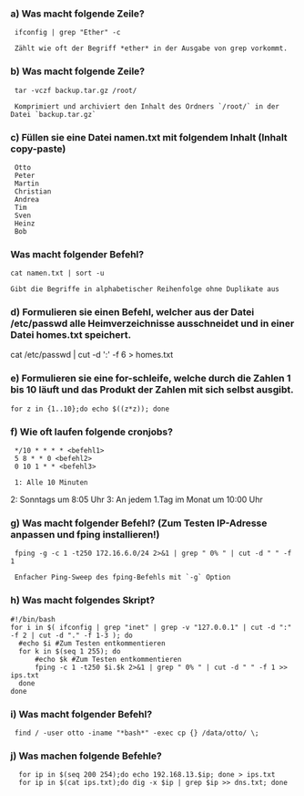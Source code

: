 ### a) Was macht folgende Zeile?

     ifconfig | grep "Ether" -c

     Zählt wie oft der Begriff *ether* in der Ausgabe von grep vorkommt.


### b) Was macht folgende Zeile?

     tar -vczf backup.tar.gz /root/

     Komprimiert und archiviert den Inhalt des Ordners `/root/` in der Datei `backup.tar.gz`


### c) Füllen sie eine Datei namen.txt mit folgendem Inhalt (Inhalt copy-paste)

     Otto
     Peter
     Martin
     Christian
     Andrea
     Tim
     Sven
     Heinz
     Bob

### Was macht folgender Befehl?

	cat namen.txt | sort -u

    Gibt die Begriffe in alphabetischer Reihenfolge ohne Duplikate aus



### d) Formulieren sie einen Befehl, welcher aus der Datei /etc/passwd alle Heimverzeichnisse ausschneidet und in einer Datei homes.txt speichert.

cat /etc/passwd | cut -d ':' -f 6 > homes.txt



### e) Formulieren sie eine for-schleife, welche durch die Zahlen 1 bis 10 läuft und das Produkt der Zahlen mit sich selbst ausgibt.

	for z in {1..10};do echo $((z*z)); done



### f) Wie oft laufen folgende cronjobs?

     */10 * * * * <befehl1>
     5 8 * * 0 <befehl2>
     0 10 1 * * <befehl3>

     1: Alle 10 Minuten
2: Sonntags um 8:05 Uhr
3: An jedem 1.Tag im Monat um 10:00 Uhr




### g) Was macht folgender Befehl? (Zum Testen IP-Adresse anpassen und fping installieren!)

     fping -g -c 1 -t250 172.16.6.0/24 2>&1 | grep " 0% " | cut -d " " -f 1

     Enfacher Ping-Sweep des fping-Befehls mit `-g` Option
 



### h) Was macht folgendes Skript?

	#!/bin/bash
	for i in $( ifconfig | grep "inet" | grep -v "127.0.0.1" | cut -d ":" -f 2 | cut -d "." -f 1-3 ); do
	  #echo $i #Zum Testen entkommentieren
	  for k in $(seq 1 255); do
	      #echo $k #Zum Testen entkommentieren
	      fping -c 1 -t250 $i.$k 2>&1 | grep " 0% " | cut -d " " -f 1 >> ips.txt
	  done
	done

    



### i) Was macht folgender Befehl?

     find / -user otto -iname "*bash*" -exec cp {} /data/otto/ \;


### j) Was machen folgende Befehle?

      for ip in $(seq 200 254);do echo 192.168.13.$ip; done > ips.txt
      for ip in $(cat ips.txt);do dig -x $ip | grep $ip >> dns.txt; done